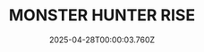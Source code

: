 ---
title: "MONSTER HUNTER RISE"
id: 1446780
date: 2025-04-28T00:00:03.760Z
link: games/steam/recent/monster-hunter-rise
image: http://media.steampowered.com/steamcommunity/public/images/apps/1446780/560dd364b52075b783424961a43c01f9b69fde15.jpg
playtime_2weeks: 2797
playtime_forever: 7040
playtime_windows_forever: 0
playtime_mac_forever: 0
playtime_linux_forever: 7040
playtime_deck_forever: 7040
---